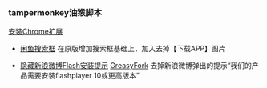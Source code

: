### tampermonkey油猴脚本

[安装Chrome扩展](https://chrome.google.com/webstore/detail/tampermonkey/dhdgffkkebhmkfjojejmpbldmpobfkfo)


* [闲鱼搜索框](https://github.com/think2cat/js4tampermonkey/blob/master/Show2TaobaoSearchBox/Show2TaobaoSearchBox.user.js)
在原版增加搜索框基础上，加入去掉【下载APP】图片

* [隐藏新浪微博Flash安装提示](https://github.com/think2cat/js4tampermonkey/blob/master/hideSinaFlashInstallTips/hideSinaFlashInstallTips.user.js)
[GreasyFork](https://greasyfork.org/zh-CN/scripts/368586-hidesinaflashinstalltips)
去掉新浪微博弹出的提示“我们的产品需要安装flashplayer 10或更高版本”